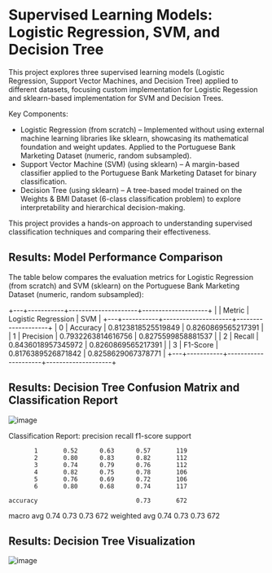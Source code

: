 # Supervised Learning Models: Logistic Regression, SVM, and Decision Tree

This project explores three supervised learning models (Logistic Regression, Support Vector Machines, and Decision Tree) applied to different datasets, focusing custom implementation for Logistic Regession and sklearn-based implementation for SVM and Decision Trees.

Key Components:
* Logistic Regression (from scratch) – Implemented without using external machine learning libraries like sklearn, showcasing its mathematical foundation and weight updates. Applied to the Portuguese Bank Marketing Dataset (numeric, random subsampled).
* Support Vector Machine (SVM) (using sklearn) – A margin-based classifier applied to the Portuguese Bank Marketing Dataset for binary classification.
* Decision Tree (using sklearn) – A tree-based model trained on the Weights & BMI Dataset (6-class classification problem) to explore interpretability and hierarchical decision-making.

This project provides a hands-on approach to understanding supervised classification techniques and comparing their effectiveness.

## Results: Model Performance Comparison
The table below compares the evaluation metrics for Logistic Regression (from scratch) and SVM (sklearn) on the Portuguese Bank Marketing Dataset (numeric, random subsampled):

+---+-----------+---------------------+--------------------+
|   |  Metric   | Logistic Regression |        SVM         |
+---+-----------+---------------------+--------------------+
| 0 | Accuracy  | 0.8123818525519849  | 0.8260869565217391 |
| 1 | Precision | 0.7932263814616756  | 0.8275599858881537 |
| 2 |  Recall   | 0.8436018957345972  | 0.8260869565217391 |
| 3 | F1-Score  | 0.8176389526871842  | 0.8258629067378771 |
+---+-----------+---------------------+--------------------+

## Results: Decision Tree Confusion Matrix and Classification Report

![image](https://github.com/user-attachments/assets/e265a111-2abd-42ef-8791-3129d2e0809c)

Classification Report:
              precision    recall  f1-score   support

           1       0.52      0.63      0.57       119
           2       0.80      0.83      0.82       112
           3       0.74      0.79      0.76       112
           4       0.82      0.75      0.78       106
           5       0.76      0.69      0.72       106
           6       0.80      0.68      0.74       117

    accuracy                           0.73       672
   macro avg       0.74      0.73      0.73       672
weighted avg       0.74      0.73      0.73       672

## Results: Decision Tree Visualization

![image](https://github.com/user-attachments/assets/84dcbd5d-acc7-4c92-bad1-472a2c76ca1c)

